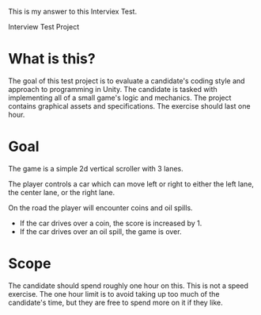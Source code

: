 This is my answer to this Interviex Test.

Interview Test Project

# What is this?

The goal of this test project is to evaluate a candidate's coding style and approach to programming in Unity. The candidate is tasked with implementing all of a small game's logic and mechanics. The project contains graphical assets and specifications. The exercise should last one hour.

# Goal 

The game is a simple 2d vertical scroller with 3 lanes. 

The player controls a car which can move left or right to either the left lane, the center lane, or the right lane.

On the road the player will encounter coins and oil spills.
* If the car drives over a coin, the score is increased by 1. 
* If the car drives over an oil spill, the game is over.

# Scope

The candidate should spend roughly one hour on this. This is not a speed exercise. The one hour limit is to avoid taking up too much of the candidate's time, but they are free to spend more on it if they like.
